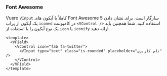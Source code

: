 ### Font Awesome

Vuero `VInput` کاملاً با آیکون های Font Awesome 5 سازگار است.
برای نشان دادن یک آیکون از پراپ `iconed` در کامپوننت `<VControl />` استفاده کنید.
شما همچنین باید یک نوع آیکون را با استفاده از `icon` یا `iconify` ارائه دهید.

<!--code-->

```vue
<template>
  <VField>
    <VControl icon="fab fa-twitter">
      <VInput type="text" class="is-rounded" placeholder="نام کاربری" />
    </VControl>
  </VField>
</template>
```

<!--/code-->

<!--example-->

<VField>
  <VControl icon="fab fa-twitter">
    <VInput
      type="text"
      class="is-rounded"
      placeholder="نام کاربری"
    />
  </VControl>
</VField>

<!--/example-->
